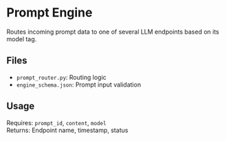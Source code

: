 # Prompt Engine

Routes incoming prompt data to one of several LLM endpoints based on its model tag.

## Files
- `prompt_router.py`: Routing logic
- `engine_schema.json`: Prompt input validation

## Usage
Requires: `prompt_id`, `content`, `model`  
Returns: Endpoint name, timestamp, status
